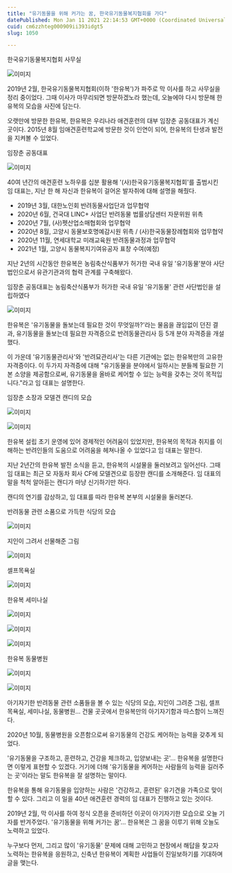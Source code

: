 ```yaml
---
title: "유기동물을 위해 커가는 꿈, 한국유기동물복지협회를 가다"
datePublished: Mon Jan 11 2021 22:14:53 GMT+0000 (Coordinated Universal Time)
cuid: cm6zzhteg000909ii393idgt5
slug: 1050

---
```



한국유기동물복지협회 사무실

![이미지](https://cdn.hashnode.com/res/hashnode/image/upload/v1739248205795/ad6f15fa-7b65-4b15-b149-ec74909cbf6f.jpeg)

2019년 2월, 한국유기동물복지협회(이하 '한유복')가 파주로 막 이사를 하고 사무실을 정리 중이었다. 그때 이사가 마무리되면 방문하겠노라 했는데, 오늘에야 다시 방문해 한유복의 모습을 사진에 담는다.

오랫만에 방문한 한유복, 한유복은 우리나라 애견훈련의 대부 임장춘 공동대표가 계신 곳이다. 2015년 8월 임애견훈련학교에 방문한 것이 인연이 되어, 한유복의 탄생과 발전을 지켜볼 수 있었다.

임장춘 공동대표

![이미지](https://cdn.hashnode.com/res/hashnode/image/upload/v1739248208193/75884887-be82-4ebc-8b50-323c5053afb2.jpeg)

40여 년간의 애견훈련 노하우를 십분 활용해 '(사)한국유기동물복지협회'를 출범시킨 임 대표는, 지난 한 해 자신과 한유복이 걸어온 발자취에 대해 설명을 해줬다.

- 2019년 3월, 대한노인회 반려동물사업단과 업무협약
- 2020년 6월, 건국대 LINC+ 사업단 반려동물 법률상담센터 자문위원 위촉
- 2020년 7월, (사)펫산업소매협회와 업무협약
- 2020년 8월, 고양시 동물보호명예감시원 위촉 / (사)한국동물장례협회와 업무협약
- 2020년 11월, 연세대학교 미래교육원 반려동물과정과 업무협약
- 2021년 1월, 고양시 동물복지기여유공자 표창 수여(예정)

지난 2년의 시간동안 한유복은 농림축산식품부가 허가한 국내 유일 '유기동물'분야 사단법인으로서 유관기관과의 협력 관계를 구축해왔다.

임장춘 공동대표는 농림축산식품부가 허가한 국내 유일 '유기동물' 관련 사단법인을 설립하였다

![이미지](https://cdn.hashnode.com/res/hashnode/image/upload/v1739248210613/7c142057-9329-4262-8bc6-32365c8be476.jpeg)

한유복은 '유기동물을 돌보는데 필요한 것이 무엇일까?'라는 물음을 끊임없이 던진 결과, 유기동물을 돌보는데 필요한 자격증으로 반려동물관리사 등 5개 분야 자격증을 개설했다.

이 가운데 '유기동물관리사'와 '반려묘관리사'는 다른 기관에는 없는 한유복만의 고유한 자격증이다. 이 두가지 자격증에 대해 "유기동물을 분야에서 일하시는 분들께 필요한 기본 소양을 제공함으로써, 유기동물을 올바로 케어할 수 있는 능력을 갖추는 것이 목적입니다."라고 임 대표는 설명한다.

임장춘 소장과 모델견 캔디의 모습

![이미지](https://cdn.hashnode.com/res/hashnode/image/upload/v1739248213125/8d197c0d-64f8-4da3-b39e-eb8203981b40.jpeg)

![이미지](https://cdn.hashnode.com/res/hashnode/image/upload/v1739248215808/f90a5f21-be2c-431a-9f44-a5bd785a4ec8.jpeg)

한유복 설립 초기 운영에 있어 경제적인 어려움이 있었지만, 한유복의 목적과 취지를 이해하는 반려인들의 도움으로 어려움을 헤쳐나올 수 있었다고 임 대표는 말한다.

지난 2년간의 한유복 발전 소식을 듣고, 한유복의 시설물을 둘러보려고 일어선다. 그때 임 대표는 최근 모 자동차 회사 CF에 모델견으로 등장한 캔디를 소개해준다. 임 대표의 말을 척척 알아듣는 캔디가 마냥 신기하기만 하다.

캔디의 연기를 감상하고, 임 대표를 따라 한유복 본부의 시설물을 둘러본다.

반려동물 관련 소품으로 가득한 식당의 모습

![이미지](https://cdn.hashnode.com/res/hashnode/image/upload/v1739248218515/a74bfc23-87c6-495d-95e6-002708285d49.jpeg)

지인이 그려서 선물해준 그림

![이미지](https://cdn.hashnode.com/res/hashnode/image/upload/v1739248221088/ebffd004-7b95-4fcb-9522-c93af65a68ce.jpeg)

셀프목욕실

![이미지](https://cdn.hashnode.com/res/hashnode/image/upload/v1739248223484/d6be0bfb-b059-43bd-991b-c6080219ba84.jpeg)

한유복 세미나실

![이미지](https://cdn.hashnode.com/res/hashnode/image/upload/v1739248226376/85aa73c0-312a-4a3c-8354-4a3f1fd4dc01.jpeg)

![이미지](https://cdn.hashnode.com/res/hashnode/image/upload/v1739248228817/19e6c0b0-38d6-44bc-8d88-8e5bc2ad4170.jpeg)

![이미지](https://cdn.hashnode.com/res/hashnode/image/upload/v1739248231620/f5f22449-bc09-4471-bf6b-7b85648132c6.jpeg)

한유복 동물병원

![이미지](https://cdn.hashnode.com/res/hashnode/image/upload/v1739248234087/52b6eda8-41b0-4bf2-9942-e4e8f1da146c.jpeg)

![이미지](https://cdn.hashnode.com/res/hashnode/image/upload/v1739248236520/c5fa6e40-7eda-42b9-9d4d-787fea7cd396.jpeg)

아기자기한 반려동물 관련 소품들을 볼 수 있는 식당의 모습, 지인이 그려준 그림, 셀프목욕실, 세미나실, 동물병원... 건물 곳곳에서 한유복만의 아기자기함과 따스함이 느껴진다.

2020년 10월, 동물병원을 오픈함으로써 유기동물의 건강도 케어하는 능력을 갖추게 되었다.

'유기동물을 구조하고, 훈련하고, 건강을 체크하고, 입양보내는 곳'... 한유복을 설명한다면 이렇게 표현할 수 있겠다. 거기에 더해 '유기동물을 케어하는 사람들의 능력을 길러주는 곳'이라는 말도 한유복을 잘 설명하는 말이다.

한유복을 통해 유기동물을 입양하는 사람은 '건강하고, 훈련된' 유기견을 가족으로 맞이할 수 있다. 그리고 이 일을 40년 애견훈련 경력의 임 대표가 진행하고 있는 것이다.

2019년 2월, 막 이사를 하여 정식 오픈을 준비하던 이곳이 아기자기한 모습으로 오늘 기자를 반겨주었다. '유기동물을 위해 커가는 꿈'... 한유복은 그 꿈을 이루기 위해 오늘도 노력하고 있었다.

누구보다 먼저, 그리고 많이 '유기동물' 문제에 대해 고민하고 현장에서 해답을 찾고자 노력하는 한유복을 응원하고, 신축년 한유복이 계획한 사업들이 진일보하기를 기대하며 글을 맺는다.